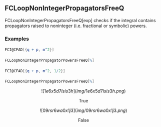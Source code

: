 ##  FCLoopNonIntegerPropagatorsFreeQ 

FCLoopNonIntegerPropagatorsFreeQ[exp] checks if the integral contains propagators raised to noninteger (i.e. fractional or symbolic) powers.

###  Examples 

```mathematica
FCI@CFAD[{q + p, m^2}] 
 
FCLoopNonIntegerPropagatorPowersFreeQ[%] 
 
FCI@CFAD[{q + p, m^2, 1/2}] 
 
FCLoopNonIntegerPropagatorPowersFreeQ[%]
```

$$![1e6x5d7lsis3h](img/1e6x5d7lsis3h.png)$$

$$\text{True}$$

$$![09rsr6wa0x1j3](img/09rsr6wa0x1j3.png)$$

$$\text{False}$$